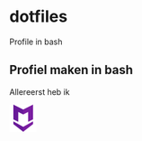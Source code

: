 # dotfiles
Profile in bash

## Profiel maken in bash
Allereerst heb ik 

![aangepaste bash interface](https://github.com/adam-p/markdown-here/raw/master/src/common/images/icon48.png "Mijn bash interface")
